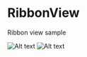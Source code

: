 # RibbonView
Ribbon view  sample

![Alt text](/screenshots/sc1.jpg?raw=true "ScreenShot 1")
![Alt text](/screenshots/sc3.jpg?raw=true "ScreenShot 2")
